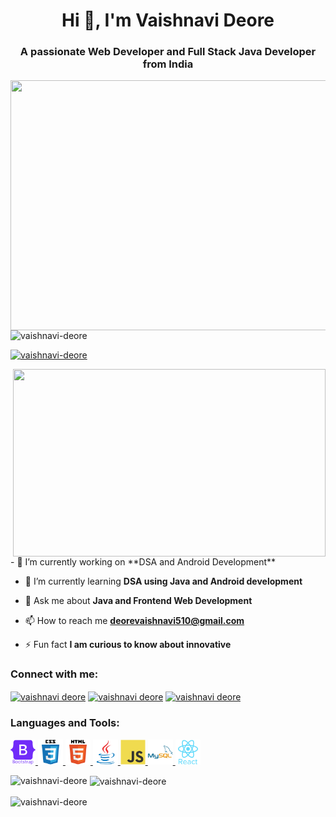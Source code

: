 <h1 align="center">Hi 👋, I'm Vaishnavi Deore</h1>
<h3 align="center">A passionate Web Developer and Full Stack Java Developer from India</h3>
<img align="right"width=1000  height=400 src="https://sklc-tinymce-2021.s3.amazonaws.com/comp/2022/02/Advantage%20of%20Becoming%20A%20Full%20Stack%20Developer%20(1)_1644407782.jpg">
<p align="left"> <img src="https://komarev.com/ghpvc/?username=vaishnavi-deore&label=Profile%20views&color=0e75b6&style=flat" alt="vaishnavi-deore" /> </p>

<p align="left"> <a href="https://github.com/ryo-ma/github-profile-trophy"><img src="https://github-profile-trophy.vercel.app/?username=vaishnavi-deore" alt="vaishnavi-deore" /></a> </p>
<img align="right"width=500 height=300 src="https://media.licdn.com/dms/image/D5612AQGgF3S4jcyX8w/article-cover_image-shrink_600_2000/0/1687238682975?e=2147483647&v=beta&t=rTx3JrP7lW0Z3SqVlRwvNEeGDsIwu281jvSIIIYEKl8">
- 🔭 I’m currently working on **DSA and Android Development**

- 🌱 I’m currently learning **DSA using Java and Android development**

- 💬 Ask me about **Java and Frontend Web Development**

- 📫 How to reach me **deorevaishnavi510@gmail.com**

- ⚡ Fun fact **I am curious to know about innovative**

<h3 align="left">Connect with me:</h3>
<p align="left">
<a href="https://linkedin.com/in/vaishnavi deore" target="blank"><img align="center" src="https://raw.githubusercontent.com/rahuldkjain/github-profile-readme-generator/master/src/images/icons/Social/linked-in-alt.svg" alt="vaishnavi deore" height="30" width="40" /></a>
<a href="https://www.codechef.com/users/vaishnavi deore" target="blank"><img align="center" src="https://cdn.jsdelivr.net/npm/simple-icons@3.1.0/icons/codechef.svg" alt="vaishnavi deore" height="30" width="40" /></a>
<a href="https://www.hackerrank.com/vaishnavi deore" target="blank"><img align="center" src="https://raw.githubusercontent.com/rahuldkjain/github-profile-readme-generator/master/src/images/icons/Social/hackerrank.svg" alt="vaishnavi deore" height="30" width="40" /></a>
</p>

<h3 align="left">Languages and Tools:</h3>
<p align="left"> <a href="https://getbootstrap.com" target="_blank" rel="noreferrer"> <img src="https://raw.githubusercontent.com/devicons/devicon/master/icons/bootstrap/bootstrap-plain-wordmark.svg" alt="bootstrap" width="40" height="40"/> </a> <a href="https://www.w3schools.com/css/" target="_blank" rel="noreferrer"> <img src="https://raw.githubusercontent.com/devicons/devicon/master/icons/css3/css3-original-wordmark.svg" alt="css3" width="40" height="40"/> </a> <a href="https://www.w3.org/html/" target="_blank" rel="noreferrer"> <img src="https://raw.githubusercontent.com/devicons/devicon/master/icons/html5/html5-original-wordmark.svg" alt="html5" width="40" height="40"/> </a> <a href="https://www.java.com" target="_blank" rel="noreferrer"> <img src="https://raw.githubusercontent.com/devicons/devicon/master/icons/java/java-original.svg" alt="java" width="40" height="40"/> </a> <a href="https://developer.mozilla.org/en-US/docs/Web/JavaScript" target="_blank" rel="noreferrer"> <img src="https://raw.githubusercontent.com/devicons/devicon/master/icons/javascript/javascript-original.svg" alt="javascript" width="40" height="40"/> </a> <a href="https://www.mysql.com/" target="_blank" rel="noreferrer"> <img src="https://raw.githubusercontent.com/devicons/devicon/master/icons/mysql/mysql-original-wordmark.svg" alt="mysql" width="40" height="40"/> </a> <a href="https://reactjs.org/" target="_blank" rel="noreferrer"> <img src="https://raw.githubusercontent.com/devicons/devicon/master/icons/react/react-original-wordmark.svg" alt="react" width="40" height="40"/> </a> </p>

<p><img align="left" src="https://github-readme-stats.vercel.app/api/top-langs?username=vaishnavi-deore&show_icons=true&locale=en&layout=compact" alt="vaishnavi-deore" /></p>

<p>&nbsp;<img align="center" src="https://github-readme-stats.vercel.app/api?username=vaishnavi-deore&show_icons=true&locale=en" alt="vaishnavi-deore" /></p>

<p><img align="center" src="https://github-readme-streak-stats.herokuapp.com/?user=vaishnavi-deore&" alt="vaishnavi-deore" /></p>
